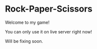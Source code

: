 # Rock-Paper-Scissors

Welcome to my game!

You can only use it on live server right now!

Will be fixing soon.
